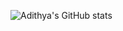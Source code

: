 ![Adithya's GitHub stats](https://github-readme-repo.vercel.app/api?username=adithya1770&theme=neon&show_icons=true)

<!---
adithya1770/adithya1770 is a ✨ special ✨ repository because its `README.md` (this file) appears on your GitHub profile.
You can click the Preview link to take a look at your changes.
--->
